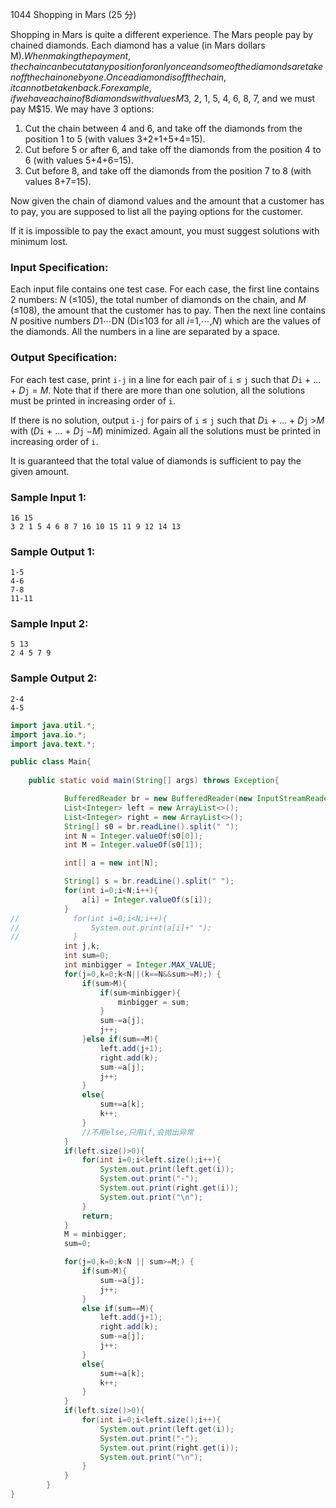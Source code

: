 1044 Shopping in Mars (25 分)

Shopping in Mars is quite a different experience. The Mars people pay by chained diamonds. Each diamond has a value (in Mars dollars M$). When making the payment, the chain can be cut at any position for only once and some of the diamonds are taken off the chain one by one. Once a diamond is off the chain, it cannot be taken back. For example, if we have a chain of 8 diamonds with values M$3, 2, 1, 5, 4, 6, 8, 7, and we must pay M$15. We may have 3 options:

1. Cut the chain between 4 and 6, and take off the diamonds from the position 1 to 5 (with values 3+2+1+5+4=15).
2. Cut before 5 or after 6, and take off the diamonds from the position 4 to 6 (with values 5+4+6=15).
3. Cut before 8, and take off the diamonds from the position 7 to 8 (with values 8+7=15).

Now given the chain of diamond values and the amount that a customer has to pay, you are supposed to list all the paying options for the customer.

If it is impossible to pay the exact amount, you must suggest solutions with minimum lost.

### Input Specification:

Each input file contains one test case. For each case, the first line contains 2 numbers: *N* (≤105), the total number of diamonds on the chain, and *M* (≤108), the amount that the customer has to pay. Then the next line contains *N* positive numbers *D*1⋯DN (Di≤103 for all *i*=1,⋯,*N*) which are the values of the diamonds. All the numbers in a line are separated by a space.

### Output Specification:

For each test case, print `i-j` in a line for each pair of `i` ≤ `j` such that *D*`i` + ... + *D*`j` = *M*. Note that if there are more than one solution, all the solutions must be printed in increasing order of `i`.

If there is no solution, output `i-j` for pairs of `i` ≤ `j` such that *D*`i` + ... + *D*`j` >*M* with (*D*`i` + ... + *D*`j` −*M*) minimized. Again all the solutions must be printed in increasing order of `i`.

It is guaranteed that the total value of diamonds is sufficient to pay the given amount.

### Sample Input 1:

```in
16 15
3 2 1 5 4 6 8 7 16 10 15 11 9 12 14 13
```

### Sample Output 1:

```out
1-5
4-6
7-8
11-11
```

### Sample Input 2:

```in
5 13
2 4 5 7 9
```

### Sample Output 2:

```out
2-4
4-5
```

```java
import java.util.*;
import java.io.*;
import java.text.*;

public class Main{
   
    public static void main(String[] args) throws Exception{

            BufferedReader br = new BufferedReader(new InputStreamReader(System.in));
            List<Integer> left = new ArrayList<>();
            List<Integer> right = new ArrayList<>();
            String[] s0 = br.readLine().split(" ");
            int N = Integer.valueOf(s0[0]);
            int M = Integer.valueOf(s0[1]);

            int[] a = new int[N];

            String[] s = br.readLine().split(" ");
            for(int i=0;i<N;i++){
                a[i] = Integer.valueOf(s[i]);
            }
//            for(int i=0;i<N;i++){
//                System.out.print(a[i]+" ");
//            }
            int j,k;
            int sum=0;
            int minbigger = Integer.MAX_VALUE;
            for(j=0,k=0;k<N||(k==N&&sum>=M);) {
                if(sum>M){
                    if(sum<minbigger){
                        minbigger = sum;
                    }
                    sum-=a[j];
                    j++;
                }else if(sum==M){
                    left.add(j+1);
                    right.add(k);
                    sum-=a[j];
                    j++;
                }
                else{
                    sum+=a[k];
                    k++;
                }
                //不用else,只用if,会抛出异常
            }
            if(left.size()>0){
                for(int i=0;i<left.size();i++){
                    System.out.print(left.get(i));
                    System.out.print("-");
                    System.out.print(right.get(i));
                    System.out.print("\n");
                }
                return;
            }
            M = minbigger;
            sum=0;

            for(j=0,k=0;k<N || sum>=M;) {
                if(sum>M){
                    sum-=a[j];
                    j++;
                }
                else if(sum==M){
                    left.add(j+1);
                    right.add(k);
                    sum-=a[j];
                    j++;
                }
                else{
                    sum+=a[k];
                    k++;
                }
            }
            if(left.size()>0){
                for(int i=0;i<left.size();i++){
                    System.out.print(left.get(i));
                    System.out.print("-");
                    System.out.print(right.get(i));
                    System.out.print("\n");
                }
            }
        }
}

```

